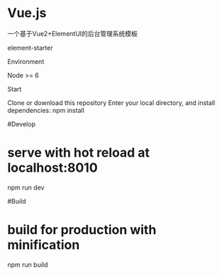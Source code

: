 # Vue.js
一个基于Vue2+ElementUI的后台管理系统模板

element-starter


Environment

Node >= 6

Start

Clone or download this repository
Enter your local directory, and install dependencies:
npm install

#Develop

# serve with hot reload at localhost:8010
npm run dev

#Build

# build for production with minification
npm run build

